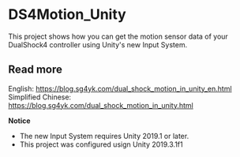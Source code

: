 # DS4Motion_Unity
This project shows how you can get the motion sensor data of your DualShock4 controller using Unity's new Input System.

## Read more
English: https://blog.sg4yk.com/dual_shock_motion_in_unity_en.html  
Simplified Chinese: https://blog.sg4yk.com/dual_shock_motion_in_unity.html  


**Notice**  
+ The new Input System requires Unity 2019.1 or later.  
+ This project was configured usign Unity 2019.3.1f1
